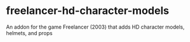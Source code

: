 # freelancer-hd-character-models
An addon for the game Freelancer (2003) that adds HD character models, helmets, and props
